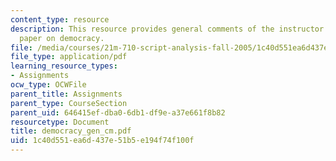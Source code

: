 ```yaml
---
content_type: resource
description: This resource provides general comments of the instructor on the class's
  paper on democracy.
file: /media/courses/21m-710-script-analysis-fall-2005/1c40d551ea6d437e51b5e194f74f100f_democracy_gen_cm.pdf
file_type: application/pdf
learning_resource_types:
- Assignments
ocw_type: OCWFile
parent_title: Assignments
parent_type: CourseSection
parent_uid: 646415ef-dba0-6db1-df9e-a37e661f8b82
resourcetype: Document
title: democracy_gen_cm.pdf
uid: 1c40d551-ea6d-437e-51b5-e194f74f100f
---
```

